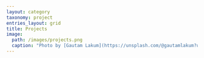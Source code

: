 ```yaml
---
layout: category
taxonomy: project
entries_layout: grid
title: Projects
image:
  path: /images/projects.png
  caption: "Photo by [Gautam Lakum](https://unsplash.com/@gautamlakum?utm_source=unsplash&utm_medium=referral&utm_content=creditCopyText) on [Unsplash](https://unsplash.com/s/photos/sticky-notes?utm_source=unsplash&utm_medium=referral&utm_content=creditCopyText)"
---
```

